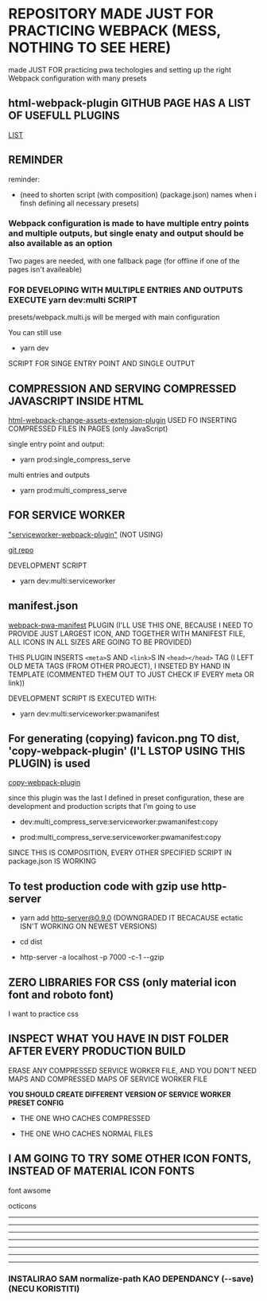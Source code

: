 # REPOSITORY MADE JUST FOR PRACTICING WEBPACK (MESS, NOTHING TO SEE HERE)

made JUST FOR practicing pwa techologies and setting up the right Webpack configuration with many presets

## html-webpack-plugin GITHUB PAGE HAS A LIST OF USEFULL PLUGINS

[LIST](https://github.com/jantimon/html-webpack-plugin#plugins)

## REMINDER

reminder:

- (need to shorten script (with composition) (package.json) names when i finsh defining all necessary presets)

### Webpack configuration is made to have multiple entry points and multiple outputs, but single enaty and output should be also available as an option

Two pages are needed, with one fallback page (for offline if one of the pages isn't availeable)

### FOR DEVELOPING WITH MULTIPLE ENTRIES AND OUTPUTS EXECUTE yarn dev:multi SCRIPT

presets/webpack.multi.js will be merged with main configuration

You can still use

- yarn dev

SCRIPT FOR SINGE ENTRY POINT AND SINGLE OUTPUT

## COMPRESSION AND SERVING COMPRESSED JAVASCRIPT INSIDE HTML

[html-webpack-change-assets-extension-plugin](https://www.npmjs.com/package/html-webpack-change-assets-extension-plugin) USED FO INSERTING COMPRESSED FILES IN PAGES (only JavaScript)

single entry point and output:

- yarn prod:single_compress_serve

multi entries and outputs

- yarn prod:multi_compress_serve

## FOR SERVICE WORKER

["serviceworker-webpack-plugin"](https://www.npmjs.com/package/serviceworker-webpack-plugin) (NOT USING)

[git repo](https://github.com/oliviertassinari/serviceworker-webpack-plugin)

DEVELOPMENT SCRIPT

- yarn dev:multi:serviceworker

## manifest.json

[webpack-pwa-manifest](https://github.com/arthurbergmz/webpack-pwa-manifest) PLUGIN (I'LL USE THIS ONE, BECAUSE I NEED TO PROVIDE JUST LARGEST ICON, AND TOGETHER WITH MANIFEST FILE, ALL ICONS IN ALL SIZES ARE GOING TO BE PROVIDED)

THIS PLUGIN INSERTS `<meta>`S AND `<link>`S IN `<head></head>` TAG (I LEFT OLD META TAGS (FROM OTHER PROJECT), I INSETED BY HAND IN TEMPLATE (COMMENTED THEM OUT TO JUST CHECK IF EVERY meta OR link))

DEVELOPMENT SCRIPT IS EXECUTED WITH:

- yarn dev:multi:serviceworker:pwamanifest

## For generating (copying) favicon.png TO dist, 'copy-webpack-plugin' (I'L LSTOP USING THIS PLUGIN) is used

[copy-webpack-plugin](https://github.com/webpack-contrib/copy-webpack-plugin)

since this plugin was the last I defined in preset configuration, these are development and production scripts that I'm going to use

- dev:multi_compress_serve:serviceworker:pwamanifest:copy

- prod:multi_compress_serve:serviceworker:pwamanifest:copy

SINCE THIS IS COMPOSITION, EVERY OTHER SPECIFIED SCRIPT IN package.json IS WORKING

## To test production code with gzip use http-server

- yarn add http-server@0.9.0 (DOWNGRADED IT BECACAUSE ectatic ISN'T WORKING ON NEWEST VERSIONS)

- cd dist

- http-server -a localhost -p 7000 -c-1 --gzip

## ZERO LIBRARIES FOR CSS (only material icon font and roboto font)

I want to practice css

## INSPECT WHAT YOU HAVE IN DIST FOLDER AFTER EVERY PRODUCTION BUILD

ERASE ANY COMPRESSED SERVICE WORKER FILE, AND YOU DON'T NEED MAPS AND COMPRESSED MAPS OF SERVICE WORKER FILE

**YOU SHOULD CREATE DIFFERENT VERSION OF SERVICE WORKER PRESET CONFIG**

- THE ONE WHO CACHES COMPRESSED

- THE ONE WHO CACHES NORMAL FILES

## I AM GOING TO TRY SOME OTHER ICON FONTS, INSTEAD OF MATERIAL ICON FONTS

font awsome

octicons

________________________________________________________________________________
________________________________________________________________________________
________________________________________________________________________________
________________________________________________________________________________
________________________________________________________________________________
________________________________________________________________________________
________________________________________________________________________________

### INSTALIRAO SAM normalize-path KAO DEPENDANCY (--save) (NECU KORISTITI)

